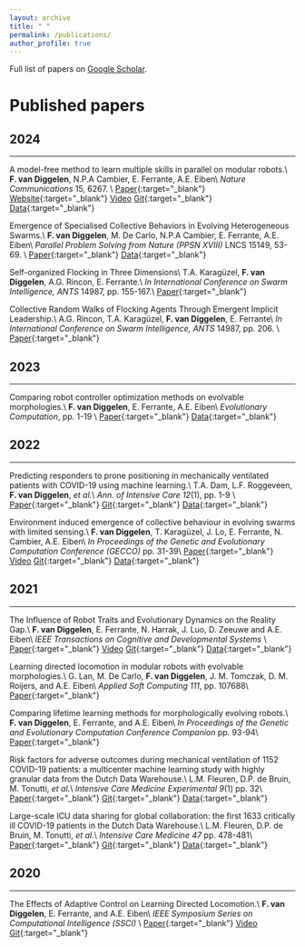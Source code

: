 ```yaml
---
layout: archive
title: " "
permalink: /publications/
author_profile: true
---
```


Full list of papers on <a href="https://scholar.google.com/citations?user=Xn9iFKsAAAAJ">Google Scholar</a>.

[comment]: <> (Preprints)
[comment]: <> (======)

Published papers
======

**2024**
-
---
A model-free method to learn multiple skills in parallel on modular robots.\\
**F. van Diggelen**, N.P.A Cambier, E. Ferrante, A.E. Eiben\\
*Nature Communications* 15, 6267. \\
[Paper](https://doi.org/10.1038/s41467-024-50131-4){:target="_blank"}
[Website](https://fudavd.github.io/multi-skill-learning/){:target="_blank"}
[Video](/portfolio/you_paper/#a-model-free-method-to-learn-multiple-skills-in-parallel-on-modular-robots)
[Git](https://codeocean.com/capsule/4606460/tree){:target="_blank"}
[Data](https://dataverse.nl/dataset.xhtml?persistentId=doi:10.34894/XZQZAZ){:target="_blank"}

Emergence of Specialised Collective Behaviors in Evolving Heterogeneous Swarms.\\
**F. van Diggelen**, M. De Carlo, N.P.A Cambier, E. Ferrante, A.E. Eiben\\
*Parallel Problem Solving from Nature (PPSN XVIII)*  LNCS 15149, 53-69. \\
[Paper](https://doi.org/10.1007/978-3-031-70068-2_4){:target="_blank"}
[Data](https://doi.org/10.34894/0VSN8Z){:target="_blank"}

Self-organized Flocking in Three Dimensions\\
T.A. Karagüzel, **F. van Diggelen**, A.G. Rincon, E. Ferrante.\\
*In International Conference on Swarm Intelligence, ANTS*  14987, pp. 155-167.\\
[Paper](https://doi.org/10.1007/978-3-031-70932-6_12){:target="_blank"}

Collective Random Walks of Flocking Agents Through Emergent Implicit Leadership.\\
A.G. Rincon, T.A. Karagüzel, **F. van Diggelen**, E. Ferrante\\
*In International Conference on Swarm Intelligence, ANTS*  14987, pp. 206. \\
[Paper](https://doi.org/10.1007/978-3-031-70932-6_16){:target="_blank"}

**2023**
-
---
Comparing robot controller optimization methods on evolvable morphologies.\\
**F. van Diggelen**, E. Ferrante, A.E. Eiben\\
*Evolutionary Computation*, pp. 1-19 \\
[Paper](https://doi.org/10.1162/evco_a_00334){:target="_blank"}
[Data](https://dataverse.nl/dataset.xhtml?persistentId=doi:10.34894/QMHMUO){:target="_blank"}

**2022**
-
---
Predicting responders to prone positioning in mechanically ventilated patients with COVID-19 using machine learning.\\
T.A. Dam, L.F. Roggeveen, **F. van Diggelen**, _et al._\\
*Ann. of Intensive Care 12*(1), pp. 1-9 \\
[Paper](https://doi.org/10.1186/s13613-022-01070-0){:target="_blank"}
[Git](https://github.com/AmsterdamUMC/AmsterdamUMCdb){:target="_blank"}
[Data](https://www.icudata.nl/){:target="_blank"}

Environment induced emergence of collective behaviour in evolving swarms with limited sensing.\\
**F. van Diggelen**, T. Karagüzel, J. Lo, E. Ferrante, N. Cambier, A.E. Eiben\\
*In Proceedings of the Genetic and Evolutionary Computation Conference (GECCO)* pp. 31-39\\
[Paper](https://doi.org/10.1145/3512290.3528735){:target="_blank"}
[Video](/portfolio/you_paper/#environment-induced-emergence-of-collective-behaviour-in-evolving-swarms-with-limited-sensing)
[Git](https://github.com/fudavd/EC_swarm){:target="_blank"}
[Data](https://dataverse.nl/dataset.xhtml?persistentId=doi:10.34894/IREUW1){:target="_blank"}

**2021**
-
---
The Influence of Robot Traits and Evolutionary Dynamics on the Reality Gap.\\
**F. van Diggelen**, E. Ferrante, N. Harrak, J. Luo, D. Zeeuwe and A.E. Eiben\\
*IEEE Transactions on Cognitive and Developmental Systems* \\
[Paper](https://doi.org/10.1109/TCDS.2021.3112236){:target="_blank"}
[Video](/portfolio/you_paper/#the-influence-of-robot-traits-and-evolutionary-dynamics-on-the-reality-gap)
[Git](https://github.com/fudavd/revolve/tree/IEEE-TCDS_2021){:target="_blank"}
[Data](https://dataverse.nl/dataset.xhtml?persistentId=doi:10.34894/GGNAQ3){:target="_blank"}

Learning directed locomotion in modular robots with evolvable morphologies.\\
G. Lan, M. De Carlo, **F. van Diggelen**, J. M. Tomczak, D. M. Roijers, and A.E. Eiben\\
*Applied Soft Computing 111*, pp. 107688\\
[Paper](https://doi.org/10.1016/j.asoc.2021.107688){:target="_blank"}

Comparing lifetime learning methods for morphologically evolving robots.\\
**F. van Diggelen**, E. Ferrante, and A.E. Eiben\\
*In Proceedings of the Genetic and Evolutionary Computation Conference Companion* pp. 93-94\\
[Paper](https://doi.org/10.1145/3449726.3459530){:target="_blank"}

Risk factors for adverse outcomes during mechanical ventilation of 1152 COVID-19 patients: a multicenter machine learning study with highly granular data from the Dutch Data Warehouse.\\
L.M. Fleuren, D.P. de Bruin, M. Tonutti, _et al._\\
*Intensive Care Medicine Experimental 9*(1) pp. 32\\
[Paper](https://doi.org/10.1186/s40635-021-00397-5){:target="_blank"}
[Git](https://github.com/AmsterdamUMC/AmsterdamUMCdb){:target="_blank"}
[Data](https://www.icudata.nl/){:target="_blank"}

Large-scale ICU data sharing for global collaboration: the first 1633 critically ill COVID-19 patients in the Dutch Data Warehouse.\\
L.M. Fleuren, D.P. de Bruin, M. Tonutti, _et al._\\
*Intensive Care Medicine 47* pp. 478-481\\
[Paper](https://doi.org/10.1007/s00134-021-06361-x){:target="_blank"}
[Git](https://github.com/AmsterdamUMC/AmsterdamUMCdb){:target="_blank"}
[Data](https://www.icudata.nl/){:target="_blank"}

**2020**
-
---
The Effects of Adaptive Control on Learning Directed Locomotion.\\
**F. van Diggelen**, E. Ferrante, and A.E. Eiben\\
*IEEE Symposium Series on Computational Intelligence (SSCI)* \\
[Paper](https://doi.org/10.1109/SSCI47803.2020.9308557){:target="_blank"}
[Video](/portfolio/you_paper/#learning-directed-locomotion-with-internal-model-control)
[Git](https://github.com/fudavd/revolve/tree/learning){:target="_blank"}
